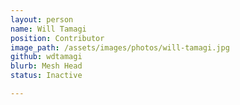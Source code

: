 ```yaml
---
layout: person
name: Will Tamagi
position: Contributor
image_path: /assets/images/photos/will-tamagi.jpg
github: wdtamagi
blurb: Mesh Head
status: Inactive

---
```

